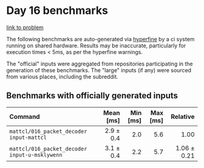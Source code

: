 # Day 16 benchmarks

[link to problem](http://adventofcode.com/2021/day/16)

The following benchmarks are auto-generated via [hyperfine](https://github.com/sharkdp/hyperfine) by a ci system running on shared hardware. Results may be inaccurate, particularly for execution times < 5ms, as per the hyperfine warnings.

The "official" inputs were aggregated from repositories participating in the generation of these benchmarks. The "large" inputs (if any) were sourced from various places, including the subreddit.

## Benchmarks with officially generated inputs
| Command | Mean [ms] | Min [ms] | Max [ms] | Relative |
|:---|---:|---:|---:|---:|
| `mattcl/016_packet_decoder input-mattcl` | 2.9 ± 0.4 | 2.0 | 5.6 | 1.00 |
| `mattcl/016_packet_decoder input-u-msklywenn` | 3.1 ± 0.4 | 2.2 | 5.7 | 1.06 ± 0.21 |
